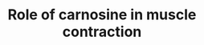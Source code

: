 ---
annotations:
- type: Pathway Ontology
  value: histidine degradation pathway
- type: Cell Type Ontology
  value: muscle cell
authors:
- DeSl
- Egonw
- Khanspers
- AlexanderPico
- Eweitz
- Finterly
description: Carnosine is known to be an antioxidant, a metal chelator, a Ca(2+) and
  enzyme regulator. It also functions as an inhibitor of protein glycosylation and
  protein-protein cross-linking. Carnosine has also been linked to overcoming muscle
  fatigue, and can only be transported into a working muscle cell. This pathway shows
  the main metabolites of carnosine and their relationship  with each other.
last-edited: 2021-06-23
organisms:
- Homo sapiens
redirect_from:
- /index.php/Pathway:WP4486
- /instance/WP4486
schema-jsonld:
- '@context': https://schema.org/
  '@id': https://wikipathways.github.io/pathways/WP4486.html
  '@type': Dataset
  creator:
    '@type': Organization
    name: WikiPathways
  description: Carnosine is known to be an antioxidant, a metal chelator, a Ca(2+)
    and enzyme regulator. It also functions as an inhibitor of protein glycosylation
    and protein-protein cross-linking. Carnosine has also been linked to overcoming
    muscle fatigue, and can only be transported into a working muscle cell. This pathway
    shows the main metabolites of carnosine and their relationship  with each other.
  keywords:
  - histamine
  - Anserine
  - carnosinase
  - of skeletal musculature) and is especially abundant in the kidney, liver
  - 'carnosine '
  - Carcinine
  - beta-alanine
  - gamma-aminobutyric acid
  - tissues"
  - Histidine
  - Carnosine
  - Acetylcarnosine
  - Carnosinase
  - and blood plasma "
  - AcetylAnserine
  - Homocarnosine
  - Homoanserine
  - synthetase
  - Ophidine
  license: CC0
  name: Role of carnosine in muscle contraction
seo: CreativeWork
title: Role of carnosine in muscle contraction
wpid: WP4486
---
